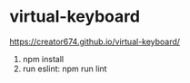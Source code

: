 # virtual-keyboard
https://creator674.github.io/virtual-keyboard/
1. npm install 
2. run eslint: npm run lint
